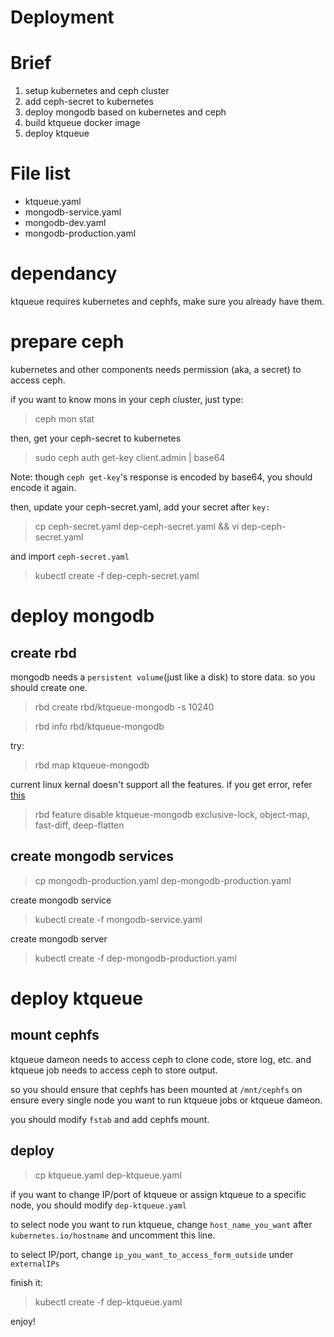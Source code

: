 # Deployment

# Brief

1. setup kubernetes and ceph cluster
2. add ceph-secret to kubernetes
3. deploy mongodb based on kubernetes and ceph
4. build ktqueue docker image
5. deploy ktqueue

# File list

- ktqueue.yaml
- mongodb-service.yaml
- mongodb-dev.yaml
- mongodb-production.yaml

# dependancy

ktqueue requires kubernetes and cephfs, make sure you already have them.

# prepare ceph

kubernetes and other components needs permission (aka, a secret) to access ceph.

if you want to know mons in your ceph cluster, just type:

> ceph mon stat

then, get your ceph-secret to kubernetes

> sudo ceph auth get-key client.admin | base64

Note: though `ceph get-key`'s response is encoded by base64, you should encode it again.

then, update your ceph-secret.yaml, add your secret after `key:`

> cp ceph-secret.yaml dep-ceph-secret.yaml && vi dep-ceph-secret.yaml  

and import `ceph-secret.yaml`

> kubectl create -f dep-ceph-secret.yaml

# deploy mongodb

## create rbd

mongodb needs a `persistent volume`(just like a disk) to store data. so you should create one.

> rbd create rbd/ktqueue-mongodb -s 10240

> rbd info rbd/ktqueue-mongodb

try:

> rbd map ktqueue-mongodb

current linux kernal doesn't support all the features. if you get error, refer [this](http://tonybai.com/2016/11/07/integrate-kubernetes-with-ceph-rbd/)

> rbd feature disable ktqueue-mongodb exclusive-lock, object-map, fast-diff, deep-flatten

## create mongodb services

> cp mongodb-production.yaml dep-mongodb-production.yaml

create mongodb service

> kubectl create -f mongodb-service.yaml

create mongodb server

> kubectl create -f dep-mongodb-production.yaml

# deploy ktqueue

## mount cephfs
ktqueue dameon needs to access ceph to clone code, store log, etc. and ktqueue job needs to access ceph to store output.

so you should ensure that cephfs has been mounted at `/mnt/cephfs` on ensure every single node you want to run ktqueue jobs or ktqueue dameon.

you should modify `fstab` and add cephfs mount.

## deploy

> cp ktqueue.yaml dep-ktqueue.yaml

if you want to change IP/port of ktqueue or assign ktqueue to a specific node, you should modify `dep-ktqueue.yaml`

to select node you want to run ktqueue, change `host_name_you_want` after `kubernetes.io/hostname` and uncomment this line.

to select IP/port, change `ip_you_want_to_access_form_outside` under `externalIPs`

finish it:

> kubectl create -f dep-ktqueue.yaml

enjoy!
